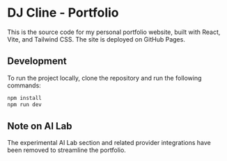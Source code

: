 # DJ Cline - Portfolio

This is the source code for my personal portfolio website, built with React, Vite, and Tailwind CSS. The site is deployed on GitHub Pages.

## Development

To run the project locally, clone the repository and run the following commands:

```bash
npm install
npm run dev
```

<!-- Trigger deployment again -->

## Note on AI Lab

The experimental AI Lab section and related provider integrations have been removed to streamline the portfolio.
